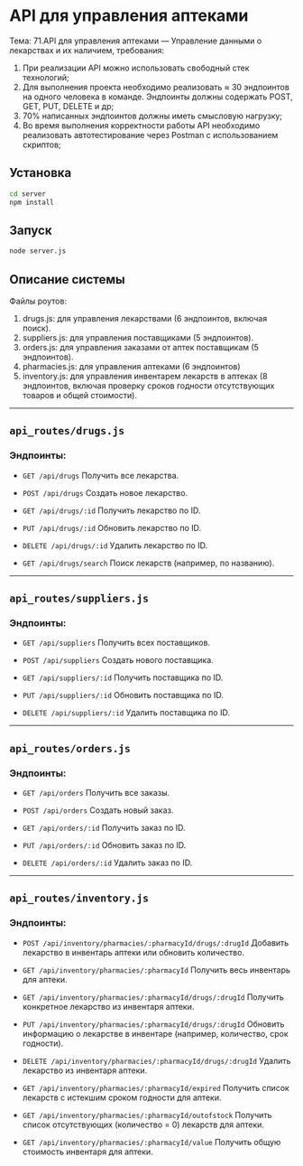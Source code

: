 # API для управления аптеками

Тема: 71.API для управления аптеками — Управление данными о лекарствах и их наличием, требования:  
1.	При реализации API можно использовать свободный стек технологий;
2.	Для выполнения проекта необходимо реализовать ≈ 30 эндпоинтов на одного человека в команде. Эндпоинты должны содержать POST, GET, PUT, DELETE и др;
3.	70% написанных эндпоинтов должны иметь смысловую нагрузку;
4.	Во время выполнения корректности работы API необходимо реализовать автотестирование через Postman с использованием скриптов;

## Установка

```bash
cd server
npm install
```

## Запуск

```bash
node server.js
```

## Описание системы
Файлы роутов:
1. drugs.js: для управления лекарствами (6 эндпоинтов, включая поиск).
2. suppliers.js: для управления поставщиками (5 эндпоинтов).
3. orders.js: для управления заказами от аптек поставщикам (5 эндпоинтов).
4. pharmacies.js: для управления аптеками (6 эндпоинтов)
5. inventory.js: для управления инвентарем лекарств в аптеках (8 эндпоинтов, включая проверку сроков годности отсутствующих товаров и общей стоимости).

---

## `api_routes/drugs.js`

### Эндпоинты:

* `GET /api/drugs`
  Получить все лекарства.

* `POST /api/drugs`
  Создать новое лекарство.

* `GET /api/drugs/:id`
  Получить лекарство по ID.

* `PUT /api/drugs/:id`
  Обновить лекарство по ID.

* `DELETE /api/drugs/:id`
  Удалить лекарство по ID.

* `GET /api/drugs/search`
  Поиск лекарств (например, по названию).

---

## `api_routes/suppliers.js`

### Эндпоинты:

* `GET /api/suppliers`
  Получить всех поставщиков.

* `POST /api/suppliers`
  Создать нового поставщика.

* `GET /api/suppliers/:id`
  Получить поставщика по ID.

* `PUT /api/suppliers/:id`
  Обновить поставщика по ID.

* `DELETE /api/suppliers/:id`
  Удалить поставщика по ID.

---

## `api_routes/orders.js`

### Эндпоинты:

* `GET /api/orders`
  Получить все заказы.

* `POST /api/orders`
  Создать новый заказ.

* `GET /api/orders/:id`
  Получить заказ по ID.

* `PUT /api/orders/:id`
  Обновить заказ по ID.

* `DELETE /api/orders/:id`
  Удалить заказ по ID.

---

## `api_routes/inventory.js`

### Эндпоинты:

* `POST /api/inventory/pharmacies/:pharmacyId/drugs/:drugId`
  Добавить лекарство в инвентарь аптеки или обновить количество.

* `GET /api/inventory/pharmacies/:pharmacyId`
  Получить весь инвентарь для аптеки.

* `GET /api/inventory/pharmacies/:pharmacyId/drugs/:drugId`
  Получить конкретное лекарство из инвентаря аптеки.

* `PUT /api/inventory/pharmacies/:pharmacyId/drugs/:drugId`
  Обновить информацию о лекарстве в инвентаре (например, количество, срок годности).

* `DELETE /api/inventory/pharmacies/:pharmacyId/drugs/:drugId`
  Удалить лекарство из инвентаря аптеки.

* `GET /api/inventory/pharmacies/:pharmacyId/expired`
  Получить список лекарств с истекшим сроком годности для аптеки.

* `GET /api/inventory/pharmacies/:pharmacyId/outofstock`
  Получить список отсутствующих (количество = 0) лекарств для аптеки.

* `GET /api/inventory/pharmacies/:pharmacyId/value`
  Получить общую стоимость инвентаря для аптеки.